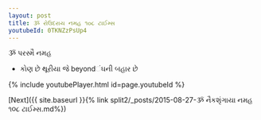 ```yaml
---
layout: post
title: ૐ રોઉદરાય નમહ ૧૦૮ ટાઈમ્સ
youtubeId: 0TKNZzPsUp4
---
```

 
 
 ૐ પરસ્મૈ નમહ  
 
 -  કોણ છે થૂરીયા જે beyondંઘની બહાર છે 
 
  
 
  
 
 
 
 
 
 


{% include youtubePlayer.html id=page.youtubeId %}
 
[Next]({{ site.baseurl }}{% link  split2/_posts/2015-08-27-ૐ નૈકશૃંગાયા નમહ ૧૦૮ ટાઈમ્સ.md%})
 
